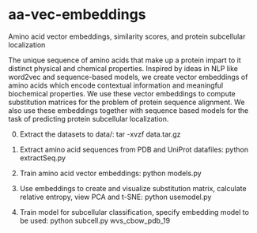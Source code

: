 # aa-vec-embeddings
Amino acid vector embeddings, similarity scores, and protein subcellular localization

The unique sequence of amino acids that make up a protein impart to it distinct physical and chemical properties. Inspired by ideas in NLP like word2vec and sequence-based models, we create vector embeddings of amino acids which encode contextual information and meaningful biochemical properties. We use these vector embeddings to compute substitution matrices for the problem of protein sequence alignment. We also use these embeddings together with sequence based models for the task of predicting protein subcellular localization.

0.	Extract the datasets to data/:
	tar -xvzf data.tar.gz

1.	Extract amino acid sequences from PDB and UniProt datafiles:
		python extractSeq.py

2. 	Train amino acid vector embeddings:
		python models.py

3. 	Use embeddings to create and visualize substitution matrix, calculate relative entropy, view PCA and t-SNE:
		python usemodel.py

4.	Train model for subcellular classification, specify embedding model to be used:
		python subcell.py wvs_cbow_pdb_19
